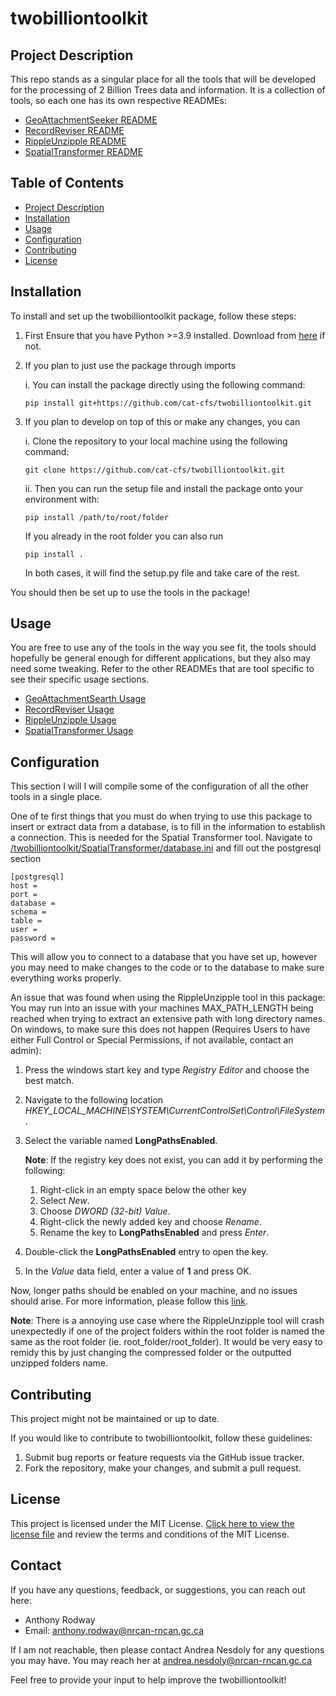 # twobilliontoolkit

## Project Description

This repo stands as a singular place for all the tools that will be developed for the processing of 2 Billion Trees data and information. It is a collection of tools, so each one has its own respective READMEs:
- [GeoAttachmentSeeker README](twobilliontoolkit/GeoAttachmentSeeker/README.md)
- [RecordReviser README](twobilliontoolkit/RecordReviser/README.md)
- [RippleUnzipple README](twobilliontoolkit/RippleUnzipple/README.md)
- [SpatialTransformer README](twobilliontoolkit/SpatialTransformer/README.md)

## Table of Contents

- [Project Description](#project-description)
- [Installation](#installation)
- [Usage](#usage)
- [Configuration](#configuration)
- [Contributing](#contributing)
- [License](#license)

## Installation

To install and set up the twobilliontoolkit package, follow these steps:
1. First Ensure that you have Python >=3.9 installed. Download from [here](https://www.python.org/downloads/release/python-3100/) if not.
2. If you plan to just use the package through imports

    i. You can install the package directly using the following command:

    ```
    pip install git+https://github.com/cat-cfs/twobilliontoolkit.git
    ```

3. If you plan to develop on top of this or make any changes, you can
    
    i. Clone the repository to your local machine using the following command:

    ```
    git clone https://github.com/cat-cfs/twobilliontoolkit.git
    ```

    ii. Then you can run the setup file and install the package onto your environment with:

    ```
    pip install /path/to/root/folder
    ```
        
    If you already in the root folder you can also run
    ```
    pip install .
    ```
    In both cases, it will find the setup.py file and take care of the rest.

You should then be set up to use the tools in the package!

## Usage

You are free to use any of the tools in the way you see fit, the tools should hopefully be general enough for different applications, but they also may need some tweaking. Refer to the other READMEs that are tool specific to see their specific usage sections.
- [GeoAttachmentSearth Usage](twobilliontoolkit/GeoAttachmentSeeker/README.md#usage)
- [RecordReviser Usage](twobilliontoolkit/RecordReviser/README.md#usage)
- [RippleUnzipple Usage](twobilliontoolkit/RippleUnzipple/README.md#usage)
- [SpatialTransformer Usage](twobilliontoolkit/SpatialTransformer/README.md#usage)


## Configuration

This section I will I will compile some of the configuration of all the other tools in a single place.

One of te first things that you must do when trying to use this package to insert or extract data from a database, is to fill in the information to establish a connection. This is needed for the Spatial Transformer tool. Navigate to [/twobilliontoolkit/SpatialTransformer/database.ini](/twobilliontoolkit/SpatialTransformer/database.ini) and fill out the postgresql section

```
[postgresql]
host = 
port = 
database = 
schema = 
table =
user = 
password = 
```
This will allow you to connect to a database that you have set up, however you may need to make changes to the code or to the database to make sure everything works properly.

An issue that was found when using the RippleUnzipple tool in this package: You may run into an issue with your machines MAX_PATH_LENGTH being reached when trying to extract an extensive path with long directory names. On windows, to make sure this does not happen (Requires Users to have either Full Control or Special Permissions, if not available, contact an admin):

1. Press the windows start key and type *Registry Editor* and choose the best match.
2. Navigate to the following location
*HKEY_LOCAL_MACHINE\SYSTEM\CurrentControlSet\Control\FileSystem*.
3. Select the variable named **LongPathsEnabled**.
    
    **Note**: If the registry key does not exist, you can add it by performing the following:
    
    1. Right-click in an empty space below the other key
    2. Select *New*.
    3. Choose *DWORD (32-bit) Value*.
    4. Right-click the newly added key and choose *Rename*.
    5. Rename the key to **LongPathsEnabled** and press *Enter*.

4. Double-click the **LongPathsEnabled** entry to open the key.
5. In the *Value* data field, enter a value of **1** and press OK.

Now, longer paths should be enabled on your machine, and no issues should arise. For more information, please follow this [link](https://www.autodesk.com/support/technical/article/caas/sfdcarticles/sfdcarticles/The-Windows-10-default-path-length-limitation-MAX-PATH-is-256-characters.html#:~:text=By%20default%2C%20Windows%20uses%20a,Files%2C%20Paths%2C%20and%20Namespaces.).

**Note**: There is a annoying use case where the RippleUnzipple tool will crash unexpectedly if one of the project folders within the root folder is named the same as the root folder (ie. root_folder/root_folder). It would be very easy to remidy this by just changing the compressed folder or the outputted unzipped folders name.

## Contributing

This project might not be maintained or up to date.

If you would like to contribute to twobilliontoolkit, follow these guidelines:

1. Submit bug reports or feature requests via the GitHub issue tracker.
2. Fork the repository, make your changes, and submit a pull request.

## License

This project is licensed under the MIT License. [Click here to view the license file](LICENSE) and review the terms and conditions of the MIT License.

## Contact

If you have any questions, feedback, or suggestions, you can reach out here:

- Anthony Rodway
- Email: anthony.rodway@nrcan-rncan.gc.ca

If I am not reachable, then please contact Andrea Nesdoly for any questions you may have. You may reach her at andrea.nesdoly@nrcan-rncan.gc.ca

Feel free to provide your input to help improve the twobilliontoolkit!
